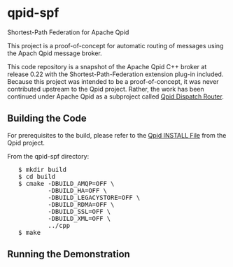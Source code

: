 qpid-spf
========

Shortest-Path Federation for Apache Qpid

This project is a proof-of-concept for automatic routing of messages using the
Apach Qpid message broker.

This code repository is a snapshot of the Apache Qpid C++ broker at release 0.22
with the Shortest-Path-Federation extension plug-in included.  Because this project was
intended to be a proof-of-concept, it was never contributed upstream to the Qpid
project.  Rather, the work has been continued under Apache Qpid as a subproject
called [Qpid Dispatch Router](http://qpid.apache.org/components/dispatch-router/index.html).


## Building the Code

For prerequisites to the build, please refer to the
[Qpid INSTALL File](http://svn.apache.org/repos/asf/qpid/tags/0.22/qpid/cpp/INSTALL)
from the Qpid project.

From the qpid-spf directory:

<pre>
   $ mkdir build
   $ cd build
   $ cmake -DBUILD_AMQP=OFF \
           -DBUILD_HA=OFF \
           -DBUILD_LEGACYSTORE=OFF \
           -DBUILD_RDMA=OFF \
           -DBUILD_SSL=OFF \
           -DBUILD_XML=OFF \
           ../cpp
   $ make
</pre>

## Running the Demonstration

